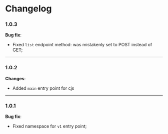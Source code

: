 # Changelog

### **1.0.3**

**Bug fix**:

- Fixed `list` endpoint method: was mistakenly set to POST instead of GET;

---

### **1.0.2**

**Changes**:

- Added `main` entry point for cjs

---

### **1.0.1**

**Bug fix**:

- Fixed namespace for `v1` entry point;
